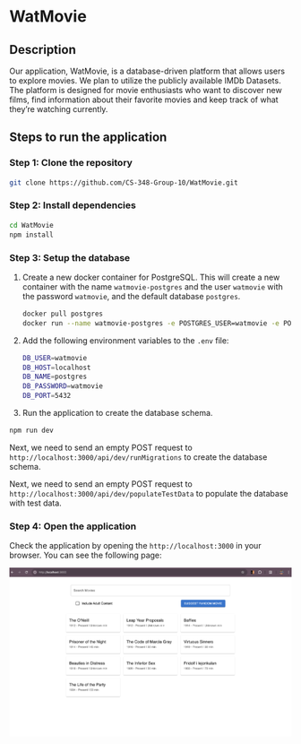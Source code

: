 # WatMovie

## Description

Our application, WatMovie, is a database-driven platform that allows users to explore movies. We plan to utilize the publicly available IMDb Datasets. The platform is designed for movie enthusiasts who want to discover new films, find information about their favorite movies and keep track of what they’re watching currently.

## Steps to run the application

### Step 1: Clone the repository

```bash
git clone https://github.com/CS-348-Group-10/WatMovie.git
```

### Step 2: Install dependencies

```bash
cd WatMovie
npm install
```

### Step 3: Setup the database

1. Create a new docker container for PostgreSQL. This will create a new container with the name `watmovie-postgres` and the user `watmovie` with the password `watmovie`, and the default database `postgres`.

    ```bash
    docker pull postgres
    docker run --name watmovie-postgres -e POSTGRES_USER=watmovie -e POSTGRES_PASSWORD=watmovie -p 5432:5432 -d postgres
    ```

2. Add the following environment variables to the `.env` file:

    ```bash
    DB_USER=watmovie
    DB_HOST=localhost
    DB_NAME=postgres
    DB_PASSWORD=watmovie
    DB_PORT=5432
    ```

3. Run the application to create the database schema.

```bash
npm run dev
```

Next, we need to send an empty POST request to `http://localhost:3000/api/dev/runMigrations` to create the database schema.

Next, we need to send an empty POST request to `http://localhost:3000/api/dev/populateTestData` to populate the database with test data.

### Step 4: Open the application

Check the application by opening the `http://localhost:3000` in your browser. You can see the following page:

![WatMovie](public/watmovie.png)
